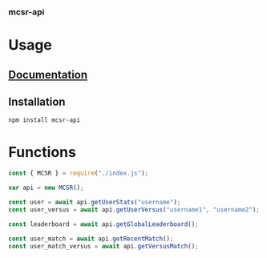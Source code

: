 ### mcsr-api

# Usage

## [Documentation](https://github.com/YoruNoKen//wiki)

## Installation

```
npm install mcsr-api
```

# Functions

```js
const { MCSR } = require("./index.js");

var api = new MCSR();

const user = await api.getUserStats("username");
const user_versus = await api.getUserVersus("username1", "username2");

const leaderboard = await api.getGlobalLeaderboard();

const user_match = await api.getRecentMatch();
const user_match_versus = await api.getVersusMatch();
```